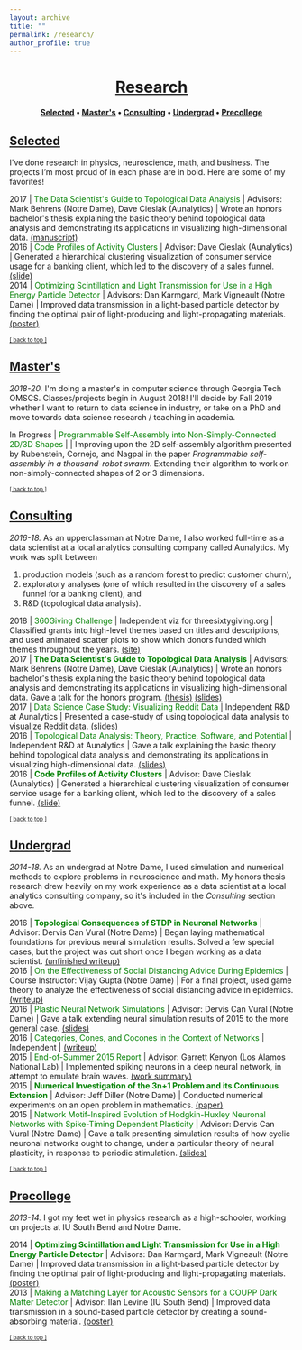 ```yaml
---
layout: archive
title: ""
permalink: /research/
author_profile: true
--- 
```


# [<center>Research</center>](#top)

<center><b><font color="blue"><a href="http://www.jpskycak.com/research/#selected">Selected</a></font> • <font color="blue"><a href="http://www.jpskycak.com/research/#masters">Master's</a></font> • <font color="blue"><a href="http://www.jpskycak.com/research/#consulting">Consulting</a></font> • <font color="blue"><a href="http://www.jpskycak.com/research/#undergrad">Undergrad</a></font> • <font color="blue"><a href="http://www.jpskycak.com/research/#precollege">Precollege</a></font></b></center>

## [Selected](#selected)

I've done research in physics, neuroscience, math, and business. The projects I’m most proud of in each phase are in bold. Here are some of my favorites!

2017 | <font color="green">The Data Scientist's Guide to Topological Data Analysis</font> | Advisors: Mark Behrens (Notre Dame), Dave Cieslak (Aunalytics) | Wrote an honors bachelor's thesis explaining the basic theory behind topological data analysis and demonstrating its applications in visualizing high-dimensional data. <font color="blue"><a href="https://jpskycak.github.io/files/skycak-nd-tdathesis.pdf">(manuscript)</a></font>  
2016 | <font color="green">Code Profiles of Activity Clusters</font> | Advisor: Dave Cieslak (Aunalytics) | Generated a hierarchical clustering visualization of consumer service usage for a banking client, which led to the discovery of a sales funnel. <font color="blue"><a href="https://jpskycak.github.io/files/skycak-aunalytics-salesfunnel.pdf">(slide)</a></font>  
2014 | <font color="green">Optimizing Scintillation and Light Transmission for Use in a High Energy Particle Detector</font> | Advisors: Dan Karmgard, Mark Vigneault (Notre Dame) | Improved data transmission in a light-based particle detector by finding the optimal pair of light-producing and light-propagating materials. <font color="blue"><a href="https://jpskycak.github.io/files/skycak-nd-particledetector.pdf">(poster)</a></font>  

<font size="1" color="blue"><a href="http://www.jpskycak.com/research/#top">[ back to top ]</a></font>

## [Master's](#masters)

<i>2018-20.</i> I'm doing a master's in computer science through Georgia Tech OMSCS. Classes/projects begin in August 2018! I'll decide by Fall 2019 whether I want to return to data science in industry, or take on a PhD and move towards data science research / teaching in academia.  

In Progress | <font color="green">Programmable Self-Assembly into Non-Simply-Connected 2D/3D Shapes</font> | | Improving upon the 2D self-assembly algorithm presented by Rubenstein, Cornejo, and Nagpal in the paper <i>Programmable self-assembly in a thousand-robot swarm</i>. Extending their algorithm to work on non-simply-connected shapes of 2 or 3 dimensions.  

<font size="1" color="blue"><a href="http://www.jpskycak.com/research/#top">[ back to top ]</a></font>

## [Consulting](#consulting)

<i>2016-18.</i> As an upperclassman at Notre Dame, I also worked full-time as a data scientist at a local analytics consulting company called Aunalytics. My work was split between
1. production models (such as a random forest to predict customer churn),
2. exploratory analyses (one of which resulted in the discovery of a sales funnel for a banking client), and
3. R&D (topological data analysis).  

2018 | <font color="green">360Giving Challenge</font> | Independent viz for threesixtygiving.org | Classified grants into high-level themes based on titles and descriptions, and used animated scatter plots to show which donors funded which themes throughout the years. <font color="blue"><a href="https://jpskycak.github.io/360Giving-Challenge">(site)</a></font>  
2017 | <b><font color="green">The Data Scientist's Guide to Topological Data Analysis</font></b> | Advisors: Mark Behrens (Notre Dame), Dave Cieslak (Aunalytics) | Wrote an honors bachelor's thesis explaining the basic theory behind topological data analysis and demonstrating its applications in visualizing high-dimensional data. Gave a talk for the honors program. <font color="blue"><a href="https://jpskycak.github.io/files/skycak-nd-tdathesis.pdf">(thesis)</a></font> <font color="blue"><a href="https://jpskycak.github.io/files/skycak-nd-tdathesis_talk.pdf">(slides)</a></font>  
2017 | <font color="green">Data Science Case Study: Visualizing Reddit Data</font> | Independent R&D at Aunalytics | Presented a case-study of using topological data analysis to visualize Reddit data. <font color="blue"><a href="https://jpskycak.github.io/files/skycak-aunalytics-reddit.pdf">(slides)</a></font>  
2016 | <font color="green">Topological Data Analysis: Theory, Practice, Software, and Potential</font> | Independent R&D at Aunalytics | Gave a talk explaining the basic theory behind topological data analysis and demonstrating its applications in visualizing high-dimensional data. <font color="blue"><a href="https://jpskycak.github.io/files/skycak-aunalytics-tda.pdf">(slides)</a></font>  
2016 | <b><font color="green">Code Profiles of Activity Clusters</font></b> | Advisor: Dave Cieslak (Aunalytics) | Generated a hierarchical clustering visualization of consumer service usage for a banking client, which led to the discovery of a sales funnel. <font color="blue"><a href="https://jpskycak.github.io/files/skycak-aunalytics-salesfunnel.pdf">(slide)</a></font>  

<font size="1" color="blue"><a href="http://www.jpskycak.com/research/#top">[ back to top ]</a></font>

## [Undergrad](#undergrad)

<i>2014-18.</i> As an undergrad at Notre Dame, I used simulation and numerical methods to explore problems in neuroscience and math. My honors thesis research drew heavily on my work experience as a data scientist at a local analytics consulting company, so it's included in the <i>Consulting</i> section above.  

2016 | <b><font color="green">Topological Consequences of STDP in Neuronal Networks</font></b> | Advisor: Dervis Can Vural (Notre Dame) | Began laying mathematical foundations for previous neural simulation results. Solved a few special cases, but the project was cut short once I began working as a data scientist. <font color="blue"><a href="https://jpskycak.github.io/files/skycak-nd-stdp2.pdf">(unfinished writeup)</a></font>  
2016 | <font color="green">On the Effectiveness of Social Distancing Advice During Epidemics</font> | Course Instructor: Vijay Gupta (Notre Dame) | For a final project, used game theory to analyze the effectiveness of social distancing advice in epidemics. <font color="blue"><a href="https://jpskycak.github.io/files/skycak-nd-gametheory.pdf">(writeup)</a></font>  
2016 | <font color="green">Plastic Neural Network Simulations</font> | Advisor: Dervis Can Vural (Notre Dame) | Gave a talk extending neural simulation results of 2015 to the more general case. <font color="blue"><a href="https://jpskycak.github.io/files/skycak-nd-stdp1.pdf">(slides)</a></font>  
2016 | <font color="green">Categories, Cones, and Cocones in the Context of Networks</font> | Independent | <font color="blue"><a href="https://jpskycak.github.io/files/skycak-nd-ccc.pdf">(writeup)</a></font>  
2015 | <font color="green">End-of-Summer 2015 Report</font> | Advisor: Garrett Kenyon (Los Alamos National Lab) | Implemented spiking neurons in a deep neural network, in attempt to emulate brain waves. <font color="blue"><a href="https://jpskycak.github.io/files/skycak-lanl.pdf">(work summary)</a></font>  
2015 | <b><font color="green">Numerical Investigation of the 3n+1 Problem and its Continuous Extension</font></b> | Advisor: Jeff Diller (Notre Dame) | Conducted numerical experiments on an open problem in mathematics. <font color="blue"><a href="https://jpskycak.github.io/files/skycak-nd-scientia.pdf">(paper)</a></font>  
2015 | <font color="green">Network Motif-Inspired Evolution of Hodgkin-Huxley Neuronal Networks with Spike-Timing Dependent Plasticity</font> | Advisor: Dervis Can Vural (Notre Dame) | Gave a talk presenting simulation results of how cyclic neuronal networks ought to change, under a particular theory of neural plasticity, in response to periodic stimulation. <font color="blue"><a href="https://jpskycak.github.io/files/skycak-nd-stdp.pdf">(slides)</a></font>  

<font size="1" color="blue"><a href="http://www.jpskycak.com/research/#top">[ back to top ]</a></font>

## [Precollege](#precollege)

<i>2013-14.</i> I got my feet wet in physics research as a high-schooler, working on projects at IU South Bend and Notre Dame.  

2014 | <b><font color="green">Optimizing Scintillation and Light Transmission for Use in a High Energy Particle Detector</font></b> | Advisors: Dan Karmgard, Mark Vigneault (Notre Dame) | Improved data transmission in a light-based particle detector by finding the optimal pair of light-producing and light-propagating materials. <font color="blue"><a href="https://jpskycak.github.io/files/skycak-nd-particledetector.pdf">(poster)</a></font>  
2013 | <font color="green">Making a Matching Layer for Acoustic Sensors for a COUPP Dark Matter Detector</font> | Advisor: Ilan Levine (IU South Bend) | Improved data transmission in a sound-based particle detector by creating a sound-absorbing material. <font color="blue"><a href="https://jpskycak.github.io/files/skycak-iusb-particledetector.pdf">(poster)</a></font>  

<font size="1" color="blue"><a href="http://www.jpskycak.com/research/#top">[ back to top ]</a></font>
